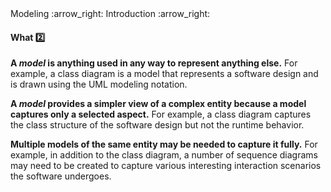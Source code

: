 <link rel="stylesheet" href="{{baseUrl}}/css/textbook.css">

<div class="website-content">

<div id="path">Modeling :arrow_right: Introduction :arrow_right:</div>

<div id="title">

#### What :two:

</div>

<div id="body">

**A _model_ is anything used in any way to represent anything else.** For example, a class diagram is a model that represents a software design and is drawn using the UML modeling notation.

**A _model_ provides a simpler view of a complex entity because a model captures only a selected aspect.** For example, a class diagram captures the class structure of the software design but not the runtime behavior.

**Multiple models of the same entity may be needed to capture it fully.** For example, in addition to the class diagram, a number of sequence diagrams may need to be created to capture various interesting interaction scenarios the software undergoes.

</div>

</div>
